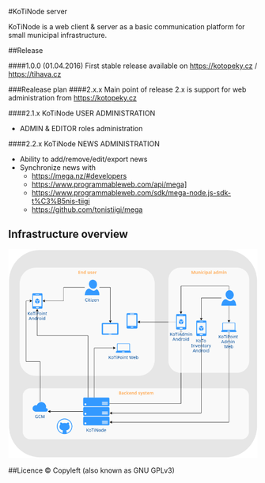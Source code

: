 #KoTiNode server

KoTiNode is a web client & server as a basic communication platform for small municipal infrastructure. 

##Release

####1.0.0 (01.04.2016)
First stable release available on https://kotopeky.cz / https://tihava.cz


###Realease plan
####2.x.x 
Main point of release 2.x is support for web administration from https://kotopeky.cz

####2.1.x KoTiNode USER ADMINISTRATION  
- ADMIN & EDITOR roles administration

####2.2.x KoTiNode NEWS ADMINISTRATION
- Ability to add/remove/edit/export news
- Synchronize news with 
    - https://mega.nz/#developers
    - https://www.programmableweb.com/api/mega]
    - https://www.programmableweb.com/sdk/mega-node.js-sdk-t%C3%B5nis-tiigi
    - https://github.com/tonistiigi/mega  








## Infrastructure overview

<a href="http://kotopeky.cz/project">
<img border="0" alt="project" src="./public/images/KoTiDiagram.png">
</a>

##Licence
 © Copyleft (also known as GNU GPLv3)